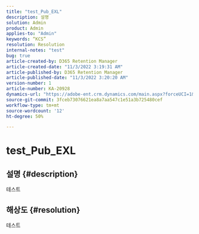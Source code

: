 ```yaml
---
title: "test_Pub_EXL"
description: 설명
solution: Admin
product: Admin
applies-to: "Admin"
keywords: “KCS”
resolution: Resolution
internal-notes: "test"
bug: true
article-created-by: D365 Retention Manager
article-created-date: "11/3/2022 3:19:31 AM"
article-published-by: D365 Retention Manager
article-published-date: "11/3/2022 3:20:20 AM"
version-number: 1
article-number: KA-20928
dynamics-url: "https://adobe-ent.crm.dynamics.com/main.aspx?forceUCI=1&pagetype=entityrecord&etn=knowledgearticle&id=32256f50-265b-ed11-9561-6045bd006149"
source-git-commit: 3fceb73076621ea8a7aa547c1e51a3b725480cef
workflow-type: tm+mt
source-wordcount: '12'
ht-degree: 50%

---
```


# test_Pub_EXL

## 설명 {#description}

테스트

## 해상도 {#resolution}


테스트

